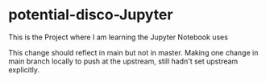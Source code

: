 # potential-disco-Jupyter
This is the Project where I am learning the Jupyter Notebook uses

This change should reflect in main but not in master.
Making one change in main branch locally to push at the upstream, still hadn't set upstream explicitly.
